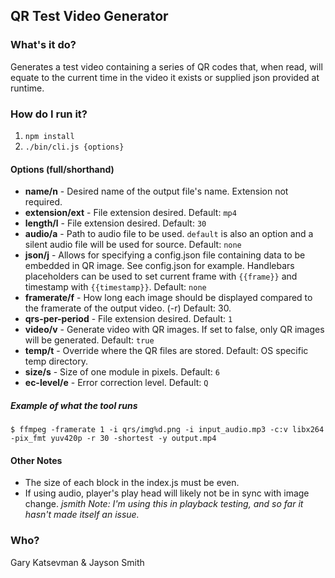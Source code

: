 ## QR Test Video Generator

### What's it do?

Generates a test video containing a series of QR codes that, when read, will equate to the current time in the video it exists or supplied json provided at runtime.


### How do I run it?
1. `npm install`
2. `./bin/cli.js {options}`


#### Options (full/shorthand)
* **name/n** - Desired name of the output file's name. Extension not required.
* **extension/ext** - File extension desired. Default: `mp4`
* **length/l** - File extension desired. Default: `30`
* **audio/a** - Path to audio file to be used. `default` is also an option and a silent audio file will be used for source. Default: `none`
* **json/j** - Allows for specifying a config.json file containing data to be embedded in QR image. See config.json for example. Handlebars placeholders can be used to set current frame with `{{frame}}` and timestamp with `{{timestamp}}`. Default: `none`
* **framerate/f** - How long each image should be displayed compared to the framerate of the output video. (-r) Default: 30.
* **qrs-per-period** - File extension desired. Default: `1`
* **video/v** - Generate video with QR images. If set to false, only QR images will be generated. Default: `true`
* **temp/t** - Override where the QR files are stored. Default: OS specific temp directory.
* **size/s** - Size of one module in pixels. Default: `6`
* **ec-level/e** - Error correction level. Default: `Q`


##### Example of what the tool runs
`
$ ffmpeg -framerate 1 -i qrs/img%d.png -i input_audio.mp3 -c:v libx264 -pix_fmt yuv420p -r 30 -shortest -y output.mp4
`


#### Other Notes
* The size of each block in the index.js must be even.
* If using audio, player's play head will likely not be in sync with image change. *jsmith Note: I'm using this in playback testing, and so far it hasn't made itself an issue.*

### Who?
Gary Katsevman & Jayson Smith